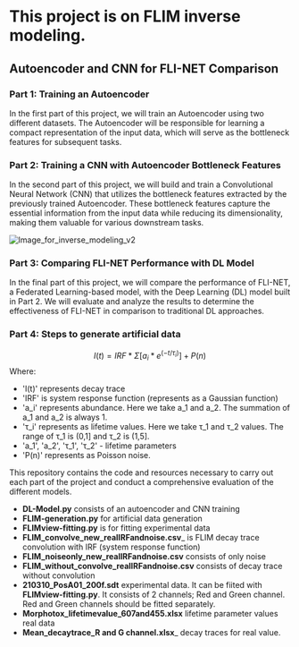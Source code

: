 
# This project is on FLIM inverse modeling.
 ## Autoencoder and CNN for FLI-NET Comparison

### Part 1: Training an Autoencoder

In the first part of this project, we will train an Autoencoder using two different datasets. The Autoencoder will be responsible for learning a compact representation of the input data, which will serve as the bottleneck features for subsequent tasks.

### Part 2: Training a CNN with Autoencoder Bottleneck Features

In the second part of this project, we will build and train a Convolutional Neural Network (CNN) that utilizes the bottleneck features extracted by the previously trained Autoencoder. These bottleneck features capture the essential information from the input data while reducing its dimensionality, making them valuable for various downstream tasks.

![Image_for_inverse_modeling_v2](https://github.com/Mou06/FLIM/assets/69230384/d0423cfa-f95e-43e9-a15d-61572509e772)


### Part 3: Comparing FLI-NET Performance with DL Model

In the final part of this project, we will compare the performance of FLI-NET, a Federated Learning-based model, with the Deep Learning (DL) model built in Part 2. We will evaluate and analyze the results to determine the effectiveness of FLI-NET in comparison to traditional DL approaches.

### Part 4: Steps to generate artificial data
$$I(t) = IRF * Σ [ a_i * e^{(-t/τ_i)} ] + P(n)$$
Where:
- 'I(t)' represents decay trace
- 'IRF' is system response function (represents as a Gaussian function)
- 'a_i' represents abundance. Here we take a_1 and a_2. The summation of a_1 and a_2 is always 1.
- 'τ_i' represents as lifetime values. Here we take τ_1 and τ_2 values. The range of τ_1 is (0,1] and τ_2 is (1,5].
-  'a_1', 'a_2', 'τ_1', 'τ_2' - lifetime parameters
-  'P(n)' represents as Poisson noise.


This repository contains the code and resources necessary to carry out each part of the project and conduct a comprehensive evaluation of the different models.
 * __DL-Model.py__ consists of an autoencoder and CNN training
 * __FLIM-generation.py__ for artificial data generation
 * __FLIMview-fitting.py__ is for fitting experimental data
 * __FLIM_convolve_new_realIRFandnoise.csv___ is FLIM decay trace convolution with IRF (system response function)
 * __FLIM_noiseonly_new_realIRFandnoise.csv__ consists of only noise
 * __FLIM_without_convolve_realIRFandnoise.csv__ consists of decay trace without convolution
 * __210310_PosA01_200f.sdt__ experimental data. It can be fiited with __FLIMview-fitting.py__. It consists of 2 channels; Red and Green channel. Red and Green channels should be fitted separately.
 * __Morphotox_lifetimevalue_607and455.xlsx__ lifetime parameter values real data
 * __Mean_decaytrace_R and G channel.xlsx___ decay traces for real value.
















